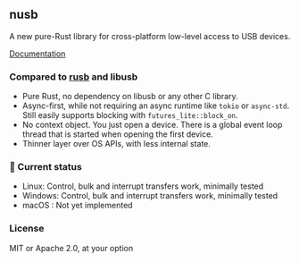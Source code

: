 nusb
----

A new pure-Rust library for cross-platform low-level access to USB devices.

[Documentation](https://docs.rs/nusb)

### Compared to [rusb](https://docs.rs/rusb/latest/rusb/) and libusb

* Pure Rust, no dependency on libusb or any other C library.
* Async-first, while not requiring an async runtime like `tokio` or
  `async-std`. Still easily supports blocking with
  `futures_lite::block_on`.
* No context object. You just open a device. There is a global event loop thread
  that is started when opening the first device.
* Thinner layer over OS APIs, with less internal state.

### :construction: Current status

* Linux:  Control, bulk and interrupt transfers work, minimally tested
* Windows:  Control, bulk and interrupt transfers work, minimally tested
* macOS : Not yet implemented

### License
MIT or Apache 2.0, at your option
